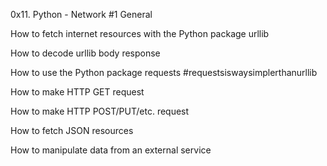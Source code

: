 0x11. Python - Network #1
General

How to fetch internet resources with the Python package urllib

How to decode urllib body response

How to use the Python package requests #requestsiswaysimplerthanurllib

How to make HTTP GET request

How to make HTTP POST/PUT/etc. request

How to fetch JSON resources

How to manipulate data from an external service
